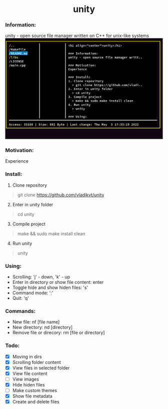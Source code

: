 <h1 align="center">unity</h1>

### Information:
unity - open source file manager written on C++ for unix-like systems
![Screenshot1](https://github.com/VladikVT/unity/blob/main/images/unity1.png)

### Motivation:
Experience

### Install:
1. Clone repository 
  > git clone https://github.com/vladikvt/unity
2. Enter in unity folder 
  > cd unity
3. Compile project 
  > make && sudo make install clean
4. Run unity
  > unity

### Using:
- Scrolling: 'j' - down, 'k' - up
- Enter in directory or show file content: enter
- Toggle hide and show hiden files: 's'
- Command mode: ':'
- Quit: 'q'

### Commands:
- New file: nf [file name]
- New directory: nd [directory]
- Remove file or direcory: rm [file or directory]

### Todo:
- [x] Moving in dirs
- [x] Scrolling folder content
- [x] View files in selected folder
- [x] View file content
- [ ] View images
- [x] Hide hiden files
- [ ] Make custom themes
- [x] Show file metadata
- [x] Create and delete files
